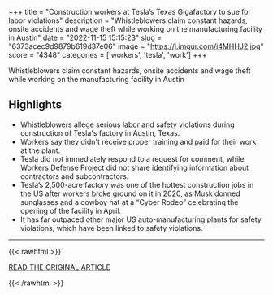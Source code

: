 +++
title = "Construction workers at Tesla’s Texas Gigafactory to sue for labor violations"
description = "Whistleblowers claim constant hazards, onsite accidents and wage theft while working on the manufacturing facility in Austin"
date = "2022-11-15 15:15:23"
slug = "6373acec9d9879b619d37e06"
image = "https://i.imgur.com/i4MHHJ2.jpg"
score = "4348"
categories = ['workers', 'tesla', 'work']
+++

Whistleblowers claim constant hazards, onsite accidents and wage theft while working on the manufacturing facility in Austin

## Highlights

- Whistleblowers allege serious labor and safety violations during construction of Tesla's factory in Austin, Texas.
- Workers say they didn't receive proper training and paid for their work at the plant.
- Tesla did not immediately respond to a request for comment, while Workers Defense Project did not share identifying information about contractors and subcontractors.
- Tesla’s 2,500-acre factory was one of the hottest construction jobs in the US after workers broke ground on it in 2020, as Musk donned sunglasses and a cowboy hat at a “Cyber Rodeo” celebrating the opening of the facility in April.
- It has far outpaced other major US auto-manufacturing plants for safety violations, which have been linked to safety violations.

---

{{< rawhtml >}}
  <p class="article-category">
    <a target="_blank" href="https://www.theguardian.com/technology/2022/nov/14/tesla-texas-construction-workers-gigafactory-lawsuit-labor-violations?ref=upstract.com">READ THE ORIGINAL ARTICLE</a>
  </p>
{{< /rawhtml >}}

